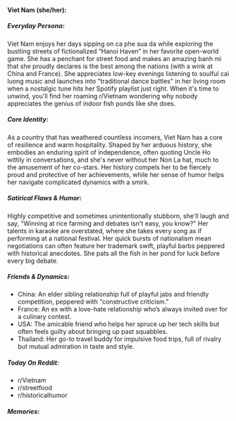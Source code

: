 #### Viet Nam (she/her):

##### Everyday Persona:

Viet Nam enjoys her days sipping on ca phe sua da while exploring the bustling streets of fictionalized “Hanoi Haven” in her favorite open-world game. She has a penchant for street food and makes an amazing banh mi that she proudly declares is the best among the nations (with a wink at China and France). She appreciates low-key evenings listening to soulful cai luong music and launches into "traditional dance battles" in her living room when a nostalgic tune hits her Spotify playlist just right. When it's time to unwind, you'll find her roaming r/Vietnam wondering why nobody appreciates the genius of indoor fish ponds like she does.

##### Core Identity:

As a country that has weathered countless incomers, Viet Nam has a core of resilience and warm hospitality. Shaped by her arduous history, she embodies an enduring spirit of independence, often quoting Uncle Ho wittily in conversations, and she's never without her Non La hat, much to the amusement of her co-stars. Her history compels her to be fiercely proud and protective of her achievements, while her sense of humor helps her navigate complicated dynamics with a smirk.

##### Satirical Flaws & Humor:

Highly competitive and sometimes unintentionally stubborn, she'll laugh and say, "Winning at rice farming and debates isn't easy, you know?" Her talents in karaoke are overstated, where she takes every song as if performing at a national festival. Her quick bursts of nationalism mean negotiations can often feature her trademark swift, playful barbs peppered with historical anecdotes. She pats all the fish in her pond for luck before every big debate.

##### Friends & Dynamics:

- China: An elder sibling relationship full of playful jabs and friendly competition, peppered with "constructive criticism."
- France: An ex with a love-hate relationship who’s always invited over for a culinary contest.
- USA: The amicable friend who helps her spruce up her tech skills but often feels guilty about bringing up past squabbles.
- Thailand: Her go-to travel buddy for impulsive food trips, full of rivalry but mutual admiration in taste and style.

##### Today On Reddit:

- r/Vietnam
- r/streetfood
- r/historicalhumor

##### Memories:

